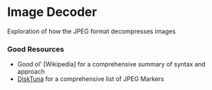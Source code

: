 # Image Decoder
Exploration of how the JPEG format decompresses images

### Good Resources
- Good ol' [Wikipedia] for a comprehensive summary of syntax and approach
- [DiskTuna](https://www.disktuna.com/list-of-jpeg-markers/) for a comprehensive list of JPEG Markers